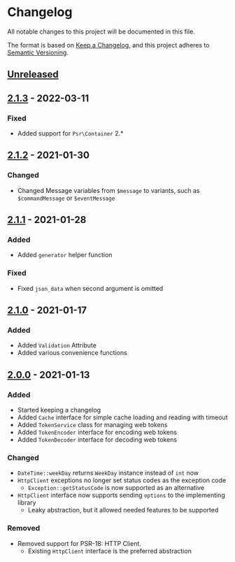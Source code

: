 # Changelog

All notable changes to this project will be documented in this file.

The format is based on [Keep a Changelog](https://keepachangelog.com/en/1.0.0/),
and this project adheres to [Semantic Versioning](https://semver.org/spec/v2.0.0.html).

## [Unreleased]

## [2.1.3] - 2022-03-11

### Fixed

- Added support for `Psr\Container` 2.*

## [2.1.2] - 2021-01-30

### Changed

- Changed Message variables from `$message` to variants,
  such as `$commandMessage` or `$eventMessage`

## [2.1.1] - 2021-01-28

### Added

- Added `generator` helper function

### Fixed

- Fixed `json_data` when second argument is omitted

## [2.1.0] - 2021-01-17

### Added

- Added `Validation` Attribute
- Added various convenience functions

## [2.0.0] - 2021-01-13

### Added

- Started keeping a changelog
- Added `Cache` interface for simple cache loading and reading with timeout
- Added `TokenService` class for managing web tokens
- Added `TokenEncoder` interface for encoding web tokens
- Added `TokenDecoder` interface for decoding web tokens

### Changed

- `DateTime::weekDay` returns `WeekDay` instance instead of `int` now
- `HttpClient` exceptions no longer set status codes as the exception code
    - `Exception::getStatusCode` is now supported as an alternative
- `HttpClient` interface now supports sending `options` to the implementing library
    - Leaky abstraction, but it allowed needed features to be supported

### Removed

- Removed support for PSR-18: HTTP Client.
    - Existing `HttpClient` interface is the preferred abstraction

[Unreleased]: https://github.com/novuso/common/compare/master...develop
[2.0.0]: https://github.com/novuso/common/compare/1.0.0...2.0.0
[2.1.0]: https://github.com/novuso/common/compare/2.0.0...2.1.0
[2.1.1]: https://github.com/novuso/common/compare/2.1.0...2.1.1
[2.1.2]: https://github.com/novuso/common/compare/2.1.1...2.1.2
[2.1.3]: https://github.com/novuso/common/compare/2.1.2...2.1.3
